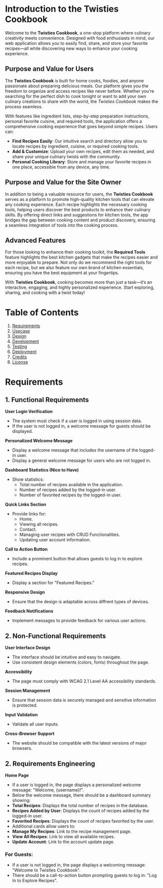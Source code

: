 # Introduction to the Twisties Cookbook

Welcome to the **Twisties Cookbook**, a one-stop platform where culinary creativity meets convenience. Designed with food enthusiasts in mind, our web application allows you to easily find, share, and store your favorite recipes—all while discovering new ways to enhance your cooking experience.

## Purpose and Value for Users

The **Twisties Cookbook** is built for home cooks, foodies, and anyone passionate about preparing delicious meals. Our platform gives you the freedom to organize and access recipes like never before. Whether you’re searching for the perfect dish to cook tonight or want to add your own culinary creations to share with the world, the *Twisties Cookbook*  makes the process seamless.

With features like ingredient lists, step-by-step preparation instructions, personal favorite cuisine, and required tools, the application offers a comprehensive cooking experience that goes beyond simple recipes. Users can:

- **Find Recipes Easily**: Our intuitive search and directory allow you to locate recipes by ingredient, cuisine, or required cooking tools.
- **Add & Customize**: Upload your own recipes, edit them as needed, and share your unique culinary twists with the community.
- **Personal Cooking Library**: Store and manage your favorite recipes in one place, accessible from any device, any time.

## Purpose and Value for the Site Owner

In addition to being a valuable resource for users, the **Twisties Cookbook** serves as a platform to promote high-quality kitchen tools that can elevate any cooking experience. Each recipe highlights the necessary cooking tools, helping users discover the best products to enhance their culinary skills. By offering direct links and suggestions for kitchen tools, the app bridges the gap between cooking content and product discovery, ensuring a seamless integration of tools into the cooking process.

## Advanced Features

For those looking to enhance their cooking toolkit, the **Required Tools** feature highlights the best kitchen gadgets that make the recipes easier and more enjoyable to prepare. Not only do we recommend the right tools for each recipe, but we also feature our own brand of kitchen essentials, ensuring you have the best equipment at your fingertips.

With **Twisties Cookbook**, cooking becomes more than just a task—it’s an interactive, engaging, and highly personalized experience. Start exploring, sharing, and cooking with a twist today!

# Table of Contents

1. [Requirements](#requirements)
2. [Usecase](#usecase)
3. [Design](#design)
4. [Development](#development)
5. [Testing](#testing)
6. [Deployment](#deployment)
7. [Credits](#credits)
8. [License](#license)


# Requirements

## 1. Functional Requirements

**User Login Verification**
   - The system must check if a user is logged in using session data.
   - If the user is not logged in, a welcome message for guests should be displayed.

**Personalized Welcome Message**
   - Display a welcome message that includes the username of the logged-in user.
   - Display a general welcome message for users who are not logged in.

**Dashboard Statistics (Nice to Have)**
   - Show statistics:
     - Total number of recipes available in the application.
     - Number of recipes added by the logged-in user.
     - Number of favorited recipes by the logged-in user.

**Quick Links Section**
   - Provide links for:
     - Home.
     - Viewing all recipes.
     - Contact.
     - Managing user recipes with CRUD Functionalities.
     - Updating user account information.

**Call to Action Button**
   - Include a prominent button that allows guests to log in to explore recipes.

**Featured Recipes Display**
   - Display a section for "Featured Recipes."

**Responsive Design**
   - Ensure that the design is adaptable across diffrent types of devices.

**Feedback Notifications**
   - Implement messages to provide feedback for various user actions.


## 2. Non-Functional Requirements

**User Interface Design**
   - The interface should be intuitive and easy to navigate.
   - Use consistent design elements (colors, fonts) throughout the page.

**Accessibility**
   - The page must comply with WCAG 2.1 Level AA accessibility standards.

**Session Management**
   - Ensure that session data is securely managed and sensitive information is protected.

**Input Validation**
   - Validate all user inputs.

**Cross-Browser Support**
   - The website should be compatible with the latest versions of major browsers.

## 2. Requirements Engineering
**Home Page**
   - If a user is logged in, the page displays a personalized welcome message: "Welcome, {username}!".
   - Below the welcome message, there should be a dashboard summary showing:
   - **Total Recipes**: Displays the total number of recipes in the database.
   - **Recipes Added by User**: Displays the count of recipes added by the logged-in user.
   - **Favorited Recipes**: Displays the count of recipes favorited by the user.
   - Additional cards allow users to:
   - **Manage My Recipes**: Link to the recipe management page.
   - **View All Recipes**: Link to view all available recipes.
   - **Update Account**: Link to the account update page.
   ### For Guests:
   - If a user is not logged in, the page displays a welcoming message: "Welcome to Twisties Cookbook".
   - There should be a call-to-action button prompting guests to log in: "Log In to Explore Recipes".
